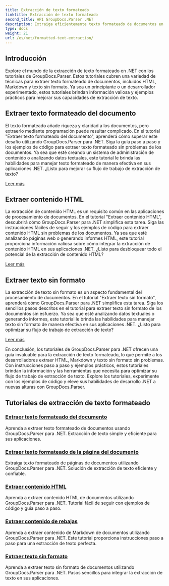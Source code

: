```yaml
---
title: Extracción de texto formateado
linktitle: Extracción de texto formateado
second_title: API GroupDocs.Parser .NET
description: Extraiga eficientemente texto formateado de documentos en .NET con GroupDocs.Parser. Aprenda a extraer HTML, Markdown y texto sin formato sin problemas.
type: docs
weight: 21
url: /es/net/formatted-text-extraction/
---
```


## Introducción

Explore el mundo de la extracción de texto formateado en .NET con los tutoriales de GroupDocs.Parser. Estos tutoriales cubren una variedad de técnicas para extraer texto formateado de documentos, incluidos HTML, Markdown y texto sin formato. Ya sea un principiante o un desarrollador experimentado, estos tutoriales brindan información valiosa y ejemplos prácticos para mejorar sus capacidades de extracción de texto.

## Extraer texto formateado del documento

El texto formateado añade riqueza y claridad a los documentos, pero extraerlo mediante programación puede resultar complicado. En el tutorial "Extraer texto formateado del documento", aprenderá cómo superar este desafío utilizando GroupDocs.Parser para .NET. Siga la guía paso a paso y los ejemplos de código para extraer texto formateado sin problemas de los documentos. Ya sea que esté creando un sistema de administración de contenido o analizando datos textuales, este tutorial le brinda las habilidades para manejar texto formateado de manera efectiva en sus aplicaciones .NET. ¿Listo para mejorar su flujo de trabajo de extracción de texto?

[Leer más](./extract-formatted-text-from-document/)

## Extraer contenido HTML

La extracción de contenido HTML es un requisito común en las aplicaciones de procesamiento de documentos. En el tutorial "Extraer contenido HTML", descubrirá cómo GroupDocs.Parser para .NET simplifica esta tarea. Siga las instrucciones fáciles de seguir y los ejemplos de código para extraer contenido HTML sin problemas de los documentos. Ya sea que esté analizando páginas web o generando informes HTML, este tutorial proporciona información valiosa sobre cómo integrar la extracción de contenido HTML en sus aplicaciones .NET. ¿Listo para desbloquear todo el potencial de la extracción de contenido HTML?

[Leer más](./extract-html-content/)

## Extraer texto sin formato

La extracción de texto sin formato es un aspecto fundamental del procesamiento de documentos. En el tutorial "Extraer texto sin formato", aprenderá cómo GroupDocs.Parser para .NET simplifica esta tarea. Siga los sencillos pasos descritos en el tutorial para extraer texto sin formato de los documentos sin esfuerzo. Ya sea que esté analizando datos textuales o generando informes, este tutorial le brinda las habilidades para manejar texto sin formato de manera efectiva en sus aplicaciones .NET. ¿Listo para optimizar su flujo de trabajo de extracción de texto?

[Leer más](./extract-plain-text/)

En conclusión, los tutoriales de GroupDocs.Parser para .NET ofrecen una guía invaluable para la extracción de texto formateado, lo que permite a los desarrolladores extraer HTML, Markdown y texto sin formato sin problemas. Con instrucciones paso a paso y ejemplos prácticos, estos tutoriales brindan la información y las herramientas que necesita para optimizar su flujo de trabajo de extracción de texto. Explore los tutoriales, experimente con los ejemplos de código y eleve sus habilidades de desarrollo .NET a nuevas alturas con GroupDocs.Parser.
## Tutoriales de extracción de texto formateado
### [Extraer texto formateado del documento](./extract-formatted-text-from-document/)
Aprenda a extraer texto formateado de documentos usando GroupDocs.Parser para .NET. Extracción de texto simple y eficiente para sus aplicaciones.
### [Extraer texto formateado de la página del documento](./extract-formatted-text-from-document-page/)
Extraiga texto formateado de páginas de documentos utilizando GroupDocs.Parser para .NET. Solución de extracción de texto eficiente y confiable.
### [Extraer contenido HTML](./extract-html-content/)
Aprenda a extraer contenido HTML de documentos utilizando GroupDocs.Parser para .NET. Tutorial fácil de seguir con ejemplos de código y guía paso a paso.
### [Extraer contenido de rebajas](./extract-markdown-content/)
Aprenda a extraer contenido de Markdown de documentos utilizando GroupDocs.Parser para .NET. Este tutorial proporciona instrucciones paso a paso para una extracción de texto perfecta.
### [Extraer texto sin formato](./extract-plain-text/)
Aprenda a extraer texto sin formato de documentos utilizando GroupDocs.Parser para .NET. Pasos sencillos para integrar la extracción de texto en sus aplicaciones.